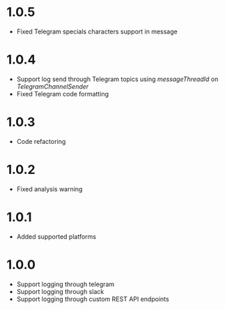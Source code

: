 # 1.0.5

- Fixed Telegram specials characters support in message 

# 1.0.4

- Support log send through Telegram topics using *messageThreadId* on *TelegramChannelSender*  
- Fixed Telegram code formatting   

# 1.0.3

- Code refactoring

# 1.0.2

- Fixed analysis warning

# 1.0.1

- Added supported platforms

# 1.0.0

- Support logging through telegram
- Support logging through slack
- Support logging through custom REST API endpoints